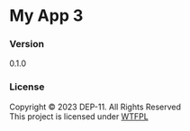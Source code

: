 # My App 3

### Version
0.1.0

### License
Copyright © 2023 DEP-11. All Rights Reserved </br>
This project is licensed under [WTFPL](License.txt)